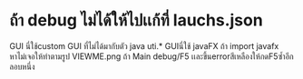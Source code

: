 # ถ้า debug ไม่ได้ให้ไปเเก้ที่ lauchs.json

GUI นี่ใช้custom GUI ที่ไม่ได้มากับตัว java uti.*
GUIนี่ใช้ javaFX
ถ้า import javafx หาไม่เจอให้ทำตามรูป VIEWME.png
ถ้า Main debug/F5 เเละขึ้นerrorสีเหลืองให้กดF5ซ้ำอีกลอบหนึ่ง